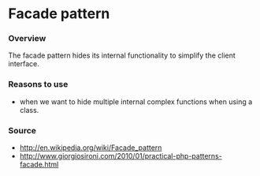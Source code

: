 Facade pattern
================

### Overview

The facade pattern hides its internal functionality to simplify the client interface.

### Reasons to use

- when we want to hide multiple internal complex functions when using a class.

### Source

- http://en.wikipedia.org/wiki/Facade_pattern
- http://www.giorgiosironi.com/2010/01/practical-php-patterns-facade.html